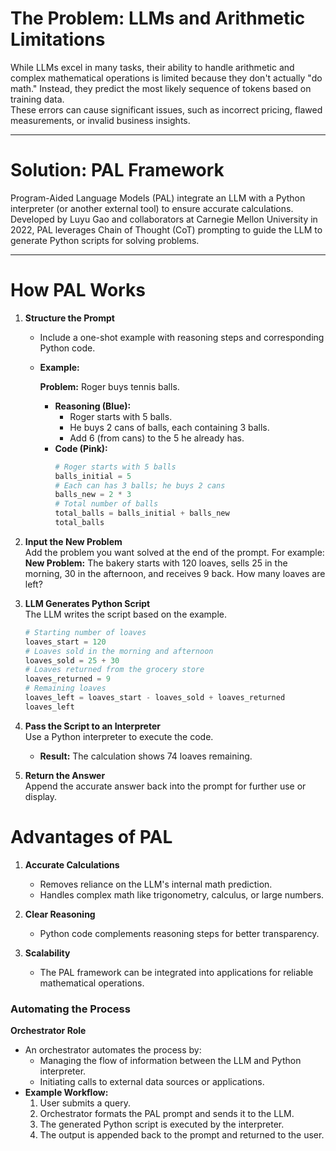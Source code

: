 # The Problem: LLMs and Arithmetic Limitations

While LLMs excel in many tasks, their ability to handle arithmetic and complex mathematical operations is limited because they don't actually "do math." Instead, they predict the most likely sequence of tokens based on training data.  
These errors can cause significant issues, such as incorrect pricing, flawed measurements, or invalid business insights.

---

# Solution: PAL Framework

Program-Aided Language Models (PAL) integrate an LLM with a Python interpreter (or another external tool) to ensure accurate calculations. Developed by Luyu Gao and collaborators at Carnegie Mellon University in 2022, PAL leverages Chain of Thought (CoT) prompting to guide the LLM to generate Python scripts for solving problems.

---

# How PAL Works

1. **Structure the Prompt**  
   - Include a one-shot example with reasoning steps and corresponding Python code.  
   - **Example:**  
     
     **Problem:** Roger buys tennis balls.  
     - **Reasoning (Blue):**  
       - Roger starts with 5 balls.  
       - He buys 2 cans of balls, each containing 3 balls.  
       - Add 6 (from cans) to the 5 he already has.  
     - **Code (Pink):**  
       ```python
       # Roger starts with 5 balls
       balls_initial = 5
       # Each can has 3 balls; he buys 2 cans
       balls_new = 2 * 3
       # Total number of balls
       total_balls = balls_initial + balls_new
       total_balls
       ```
2. **Input the New Problem**  
   Add the problem you want solved at the end of the prompt. For example:  
   **New Problem:** The bakery starts with 120 loaves, sells 25 in the morning, 30 in the afternoon, and receives 9 back. How many loaves are left?  

3. **LLM Generates Python Script**  
   The LLM writes the script based on the example.  
   ```python
   # Starting number of loaves
   loaves_start = 120
   # Loaves sold in the morning and afternoon
   loaves_sold = 25 + 30
   # Loaves returned from the grocery store
   loaves_returned = 9
   # Remaining loaves
   loaves_left = loaves_start - loaves_sold + loaves_returned
   loaves_left
   ```

4. **Pass the Script to an Interpreter**  
   Use a Python interpreter to execute the code.  
   - **Result:** The calculation shows 74 loaves remaining.

5. **Return the Answer**  
   Append the accurate answer back into the prompt for further use or display.

# Advantages of PAL

1. **Accurate Calculations**  
   - Removes reliance on the LLM's internal math prediction.  
   - Handles complex math like trigonometry, calculus, or large numbers.

2. **Clear Reasoning**  
   - Python code complements reasoning steps for better transparency.

3. **Scalability**  
   - The PAL framework can be integrated into applications for reliable mathematical operations.

### Automating the Process

**Orchestrator Role**  
- An orchestrator automates the process by:  
  - Managing the flow of information between the LLM and Python interpreter.  
  - Initiating calls to external data sources or applications.  
- **Example Workflow:**  
  1. User submits a query.  
  2. Orchestrator formats the PAL prompt and sends it to the LLM.  
  3. The generated Python script is executed by the interpreter.  
  4. The output is appended back to the prompt and returned to the user.